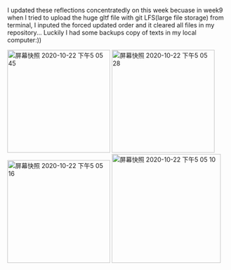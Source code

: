 I updated these reflections concentratedly on this week becuase in week9 when I tried to upload the huge gltf file with git LFS(large file storage) from terminal, I inputed the forced updated order and it cleared all files in my repository... Luckily I had some backups copy of texts in my local computer:))

<img width="234" alt="屏幕快照 2020-10-22 下午5 05 45" src="https://user-images.githubusercontent.com/68723373/96850017-e8df7b00-1488-11eb-889b-2abe53042e8f.png">
<img width="234" alt="屏幕快照 2020-10-22 下午5 05 28" src="https://user-images.githubusercontent.com/68723373/96850023-ebda6b80-1488-11eb-9b24-76e9a836a3e6.png">
<img width="234" alt="屏幕快照 2020-10-22 下午5 05 16" src="https://user-images.githubusercontent.com/68723373/96850028-ee3cc580-1488-11eb-9377-bf7fe5c1363c.png">
<img width="248" alt="屏幕快照 2020-10-22 下午5 05 10" src="https://user-images.githubusercontent.com/68723373/96850035-f0068900-1488-11eb-8767-a0ab6b379634.png">

